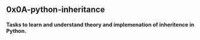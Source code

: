## 0x0A-python-inheritance

#### Tasks to learn and understand theory and implemenation of inheritence in Python.

